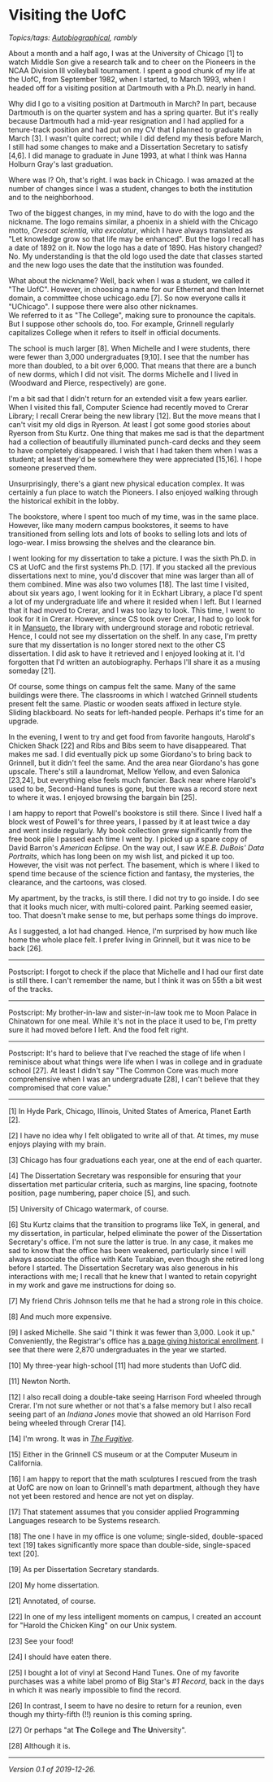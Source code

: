 Visiting the UofC
=================

*Topics/tags: [Autobiographical](index-autobiographical), rambly*

About a month and a half ago, I was at the University of Chicago [1] to
watch Middle Son give a research talk and to cheer on the Pioneers in the
NCAA Division III volleyball tournament.  I spent a good chunk of my life
at the UofC, from September 1982, when I started, to March 1993, when I
headed off for a visiting position at Dartmouth with a Ph.D. nearly in hand.

Why did I go to a visiting position at Dartmouth in March?  In part,
because Dartmouth is on the quarter system and has a spring quarter.  But
it's really because Dartmouth had a mid-year resignation and I had
applied for a tenure-track position and had put on my CV that I
planned to graduate in March [3].  I wasn't quite correct; while I did
defend my thesis before March, I still had some changes to make and
a Dissertation Secretary to satisfy [4,6].  I did manage to graduate
in June 1993, at what I think was Hanna Holburn Gray's last graduation.

Where was I?  Oh, that's right.  I was back in Chicago.  I was
amazed at the number of changes since I was a student, changes to
both the institution and to the neighborhood.

Two of the biggest changes, in my mind, have to do with the logo and the
nickname.  The logo remains similar, a phoenix in a shield with the 
Chicago motto, _Crescat scientia, vita excolatur_, which I have always
translated as "Let knowledge grow so that life may be enhanced".  But
the logo I recall has a date of 1892 on it.  Now the logo has a date
of 1890.  Has history changed?  No.  My understanding is that the old logo
used the date that classes started and the new logo uses the date that
the institution was founded.

What about the nickname?  Well, back when I was a student, we called
it "The UofC".  However, in choosing a name for our Ethernet and then
Internet domain, a committee chose uchicago.edu [7].  So now everyone
calls it "UChicago".  I suppose there were also other nicknames.  
We referred to it as "The College", making sure to pronounce the
capitals.  But I suppose other schools do, too.  For example,
Grinnell regularly capitalizes College when it refers to itself in
official documents.

The school is much larger [8].  When Michelle and I were students,
there were fewer than 3,000 undergraduates [9,10].  I see that the
number has more than doubled, to a bit over 6,000.  That means that
there are a bunch of new dorms, which I did not visit.  The dorms
Michelle and I lived in (Woodward and Pierce, respectively) are
gone.

I'm a bit sad that I didn't return for an extended visit a few years
earlier.  When I visited this fall, Computer Science had recently
moved to Crerar Library; I recall Crerar being the new library [12].
But the move means that I can't visit my old digs in Ryerson.  At
least I got some good stories about Ryerson from Stu Kurtz.  One
thing that makes me sad is that the department had a collection of
beautifully illuminated punch-card decks and they seem to have
completely disappeared.  I wish that I had taken them when I was a
student; at least they'd be somewhere they were appreciated [15,16].
I hope someone preserved them.

Unsurprisingly, there's a giant new physical education complex.  It
was certainly a fun place to watch the Pioneers.  I also enjoyed
walking through the historical exhibit in the lobby.

The bookstore, where I spent too much of my time, was in the same
place.  However, like many modern campus bookstores, it seems to have
transitioned from selling lots and lots of books to selling lots and
lots of logo-wear.  I miss browsing the shelves and the clearance bin.

I went looking for my dissertation to take a picture.  I was the
sixth Ph.D. in CS at UofC and the first systems Ph.D. [17].  If you
stacked all the previous dissertations next to mine, you'd discover
that mine was larger than all of them combined.  Mine was also two
volumes [18].  The last time I visited, about six years ago, I went
looking for it in Eckhart Library, a place I'd spent a lot of my
undergraduate life and where it resided when I left.  But I learned
that it had moved to Crerar, and I was too lazy to look.  This time,
I went to look for it in Crerar.  However, since CS took over Crerar,
I had to go look for it in
[Mansueto](https://www.lib.uchicago.edu/mansueto/), the library
with underground storage and robotic retrieval.  Hence, I could not
see my dissertation on the shelf.  In any case, I'm pretty sure
that my dissertation is no longer stored next to the other CS
dissertation.  I did ask to have it retrieved and I enjoyed looking
at it.  I'd forgotten that I'd written an autobiography.  Perhaps
I'll share it as a musing someday [21].

Of course, some things on campus felt the same.  Many of the same
buildings were there.  The classrooms in which I watched Grinnell
students present felt the same.  Plastic or wooden seats affixed
in lecture style.  Sliding blackboard.  No seats for left-handed
people.  Perhaps it's time for an upgrade.

In the evening, I went to try and get food from favorite hangouts,
Harold's Chicken Shack [22] and Ribs and Bibs seem to have disappeared.
That makes me sad.  I did eventually pick up some Giordano's to bring
back to Grinnell, but it didn't feel the same.  And the area near
Giordano's has gone upscale.  There's still a laundromat, Mellow
Yellow, and even Salonica [23,24], but everything else feels much
fancier.  Back near where Harold's used to be, Second-Hand tunes
is gone, but there was a record store next to where it was.  I
enjoyed browsing the bargain bin [25].

I am happy to report that Powell's bookstore is still there.  Since
I lived half a block west of Powell's for three years, I passed by
it at least twice a day and went inside regularly.  My book collection
grew significantly from the free book pile I passed each time I
went by.  I picked up a spare copy of David Barron's _American
Eclipse_.  On the way out, I saw _W.E.B. DuBois' Data Portraits_,
which has long been on my wish list, and picked it up too.  However,
the visit was not perfect.  The basement, which is where I liked
to spend time because of the science fiction and fantasy, the
mysteries, the clearance, and the cartoons, was closed.

My apartment, by the tracks, is still there.  I did not try to go
inside.  I do see that it looks much nicer, with multi-colored paint.
Parking seemed easier, too.  That doesn't make sense to me, but 
perhaps some things do improve.

As I suggested, a lot had changed.  Hence, I'm surprised by how much
like home the whole place felt.  I prefer living in Grinnell, but
it was nice to be back [26].

---

Postscript: I forgot to check if the place that Michelle and I had
our first date is still there.  I can't remember the name, but I
think it was on 55th a bit west of the tracks.

---

Postscript: My brother-in-law and sister-in-law took me to Moon Palace
in Chinatown for one meal.  While it's not in the place it used to be,
I'm pretty sure it had moved before I left.  And the food felt right.

---

Postscript: It's hard to believe that I've reached the stage of life
when I reminisce about what things were life when I was in college
and in graduate school [27].  At least I didn't say "The Common Core
was much more comprehensive when I was an undergraduate [28], I can't
believe that they compromised that core value."

---

[1] In Hyde Park, Chicago, Illinois, United States of America, Planet Earth [2].

[2] I have no idea why I felt obligated to write all of that.  At times,
my muse enjoys playing with my brain.

[3] Chicago has four graduations each year, one at the end of each quarter.

[4] The Dissertation Secretary was responsible for ensuring that your
dissertation met particular criteria, such as margins, line spacing,
footnote position, page numbering, paper choice [5], and such.

[5] University of Chicago watermark, of course.

[6] Stu Kurtz claims that the transition to programs like TeX, in
general, and my dissertation, in particular, helped eliminate the
power of the Dissertation Secretary's office.  I'm not sure the
latter is true.  In any case, it makes me sad to know that the
office has been weakened, particularly since I will always associate
the office with Kate Turabian, even though she retired long before
I started.  The Dissertation Secretary was also generous in his
interactions with me; I recall that he knew that I wanted to retain
copyright in my work and gave me instructions for doing so.

[7] My friend Chris Johnson tells me that he had a strong role in this
choice.

[8] And much more expensive.

[9] I asked Michelle.  She said "I think it was fewer than 3,000.  Look
it up."  Conveniently, the Registrar's office has [a page giving
historical enrollment](https://registrar.uchicago.edu/data-reporting/historical-enrollment/).  I see that there were 2,870 undergraduates in the year
we started.

[10] My three-year high-school [11] had more students than UofC did.

[11] Newton North.

[12] I also recall doing a double-take seeing Harrison Ford wheeled through
Crerar.  I'm not sure whether or not that's a false memory but I also 
recall seeing part of an _Indiana Jones_ movie that showed an old
Harrison Ford being wheeled through Crerar [14].

[14] I'm wrong.  It was in [_The
Fugitive_](https://college.uchicago.edu/news/student-stories/life-library-reading-research-and-recreation).

[15] Either in the Grinnell CS museum or at the Computer Museum in
California.

[16] I am happy to report that the math sculptures I rescued from the
trash at UofC are now on loan to Grinnell's math department, although
they have not yet been restored and hence are not yet on display.

[17] That statement assumes that you consider applied Programming Languages
research to be Systems research.

[18] The one I have in my office is one volume; single-sided,
double-spaced text [19] takes significantly more space than
double-side, single-spaced text [20].

[19] As per Dissertation Secretary standards.

[20] My home dissertation.

[21] Annotated, of course.

[22] In one of my less intelligent moments on campus, I created an
account for "Harold the Chicken King" on our Unix system.

[23] See your food!

[24] I should have eaten there.

[25] I bought a lot of vinyl at Second Hand Tunes.  One of my
favorite purchases was a white label promo of Big Star's _#1 Record_,
back in the days in which it was nearly impossible to find the
record.

[26] In contrast, I seem to have no desire to return for a reunion, even
though my thirty-fifth (!!) reunion is this coming spring.

[27] Or perhaps "at **T**he **C**ollege and **T**he **U**niversity".

[28] Although it is.

---

*Version 0.1 of 2019-12-26.*
